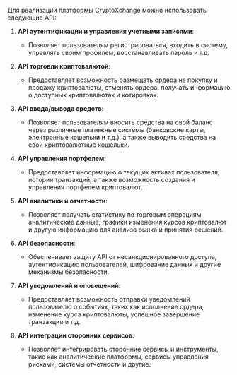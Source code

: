 Для реализации платформы CryptoXchange можно использовать следующие API:

1. **API аутентификации и управления учетными записями**:
    - Позволяет пользователям регистрироваться, входить в систему, управлять своим профилем, восстанавливать пароль и
      т.д.

2. **API торговли криптовалютой**:
    - Предоставляет возможность размещать ордера на покупку и продажу криптовалюты, отменять ордера, получать информацию
      о доступных криптовалютах и котировках.

3. **API ввода/вывода средств**:
    - Позволяет пользователям вносить средства на свой баланс через различные платежные системы (банковские карты,
      электронные кошельки и т.д.), а также выводить средства на свои криптовалютные кошельки.

4. **API управления портфелем**:
    - Предоставляет информацию о текущих активах пользователя, истории транзакций, а также возможность создания и
      управления портфелем криптовалют.

5. **API аналитики и отчетности**:
    - Позволяет получать статистику по торговым операциям, аналитические данные, графики изменения курсов криптовалют и
      другую информацию для анализа рынка и принятия решений.

6. **API безопасности**:
    - Обеспечивает защиту API от несанкционированного доступа, аутентификацию пользователей, шифрование данных и другие
      механизмы безопасности.

7. **API уведомлений и оповещений**:
    - Предоставляет возможность отправки уведомлений пользователю о событиях, таких как исполнение ордера, изменение
      курса криптовалюты, успешное завершение транзакции и т.д.

8. **API интеграции сторонних сервисов**:
    - Позволяет интегрировать сторонние сервисы и инструменты, такие как аналитические платформы, сервисы управления
      рисками, системы отчетности и другие.